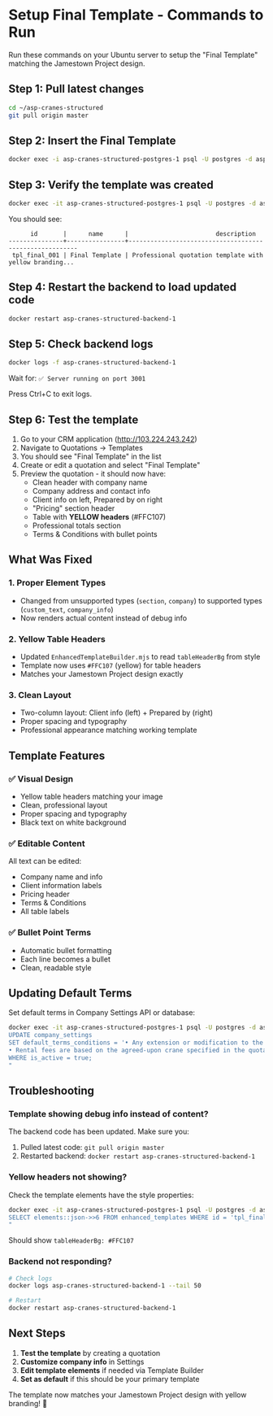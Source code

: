 # Setup Final Template - Commands to Run

Run these commands on your Ubuntu server to setup the "Final Template" matching the Jamestown Project design.

## Step 1: Pull latest changes

```bash
cd ~/asp-cranes-structured
git pull origin master
```

## Step 2: Insert the Final Template

```bash
docker exec -i asp-cranes-structured-postgres-1 psql -U postgres -d asp_crm < crm-app/database/migrations/add_final_template.sql
```

## Step 3: Verify the template was created

```bash
docker exec -it asp-cranes-structured-postgres-1 psql -U postgres -d asp_crm -c "SELECT id, name, description FROM enhanced_templates WHERE id = 'tpl_final_001';"
```

You should see:
```
      id       |      name      |                        description
---------------+----------------+--------------------------------------------------------
 tpl_final_001 | Final Template | Professional quotation template with yellow branding...
```

## Step 4: Restart the backend to load updated code

```bash
docker restart asp-cranes-structured-backend-1
```

## Step 5: Check backend logs

```bash
docker logs -f asp-cranes-structured-backend-1
```

Wait for: `✅ Server running on port 3001`

Press Ctrl+C to exit logs.

## Step 6: Test the template

1. Go to your CRM application (http://103.224.243.242)
2. Navigate to Quotations → Templates
3. You should see "Final Template" in the list
4. Create or edit a quotation and select "Final Template"
5. Preview the quotation - it should now have:
   - Clean header with company name
   - Company address and contact info
   - Client info on left, Prepared by on right
   - "Pricing" section header
   - Table with **YELLOW headers** (#FFC107)
   - Professional totals section
   - Terms & Conditions with bullet points

## What Was Fixed

### 1. **Proper Element Types**
   - Changed from unsupported types (`section`, `company`) to supported types (`custom_text`, `company_info`)
   - Now renders actual content instead of debug info

### 2. **Yellow Table Headers**
   - Updated `EnhancedTemplateBuilder.mjs` to read `tableHeaderBg` from style
   - Template now uses `#FFC107` (yellow) for table headers
   - Matches your Jamestown Project design exactly

### 3. **Clean Layout**
   - Two-column layout: Client info (left) + Prepared by (right)
   - Proper spacing and typography
   - Professional appearance matching working template

## Template Features

### ✅ Visual Design
- Yellow table headers matching your image
- Clean, professional layout
- Proper spacing and typography
- Black text on white background

### ✅ Editable Content
All text can be edited:
- Company name and info
- Client information labels  
- Pricing header
- Terms & Conditions
- All table labels

### ✅ Bullet Point Terms
- Automatic bullet formatting
- Each line becomes a bullet
- Clean, readable style

## Updating Default Terms

Set default terms in Company Settings API or database:

```bash
docker exec -it asp-cranes-structured-postgres-1 psql -U postgres -d asp_crm -c "
UPDATE company_settings 
SET default_terms_conditions = '• Any extension or modification to the rental period must be communicated and agreed upon in writing.
• Rental fees are based on the agreed-upon crane specified in the quotation. Payment for the rental fees is due in full prior to or upon delivery of the equipment. Late payments may incur late fees or result in the suspension of equipment rental.'
WHERE is_active = true;
"
```

## Troubleshooting

### Template showing debug info instead of content?
The backend code has been updated. Make sure you:
1. Pulled latest code: `git pull origin master`
2. Restarted backend: `docker restart asp-cranes-structured-backend-1`

### Yellow headers not showing?
Check the template elements have the style properties:
```bash
docker exec -it asp-cranes-structured-postgres-1 psql -U postgres -d asp_crm -c "
SELECT elements::json->>6 FROM enhanced_templates WHERE id = 'tpl_final_001';
"
```
Should show `tableHeaderBg: #FFC107`

### Backend not responding?
```bash
# Check logs
docker logs asp-cranes-structured-backend-1 --tail 50

# Restart
docker restart asp-cranes-structured-backend-1
```

## Next Steps

1. **Test the template** by creating a quotation
2. **Customize company info** in Settings
3. **Edit template elements** if needed via Template Builder
4. **Set as default** if this should be your primary template

The template now matches your Jamestown Project design with yellow branding! 🎉
